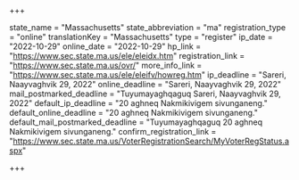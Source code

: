 +++

state_name = "Massachusetts"
state_abbreviation = "ma"
registration_type = "online"
translationKey = "Massachusetts"
type = "register"
ip_date = "2022-10-29"
online_date = "2022-10-29"
hp_link = "https://www.sec.state.ma.us/ele/eleidx.htm"
registration_link = "https://www.sec.state.ma.us/ovr/"
more_info_link = "https://www.sec.state.ma.us/ele/eleifv/howreg.htm"
ip_deadline = "Sareri, Naayvaghvik 29, 2022"
online_deadline = "Sareri, Naayvaghvik 29, 2022"
mail_postmarked_deadline = "Tuyumayaghqaguq Sareri, Naayvaghvik 29, 2022"
default_ip_deadline = "20 aghneq Nakmikivigem sivunganeng."
default_online_deadline = "20 aghneq Nakmikivigem sivunganeng."
default_mail_postmarked_deadline = "Tuyumayaghqaguq 20 aghneq Nakmikivigem sivunganeng."
confirm_registration_link = "https://www.sec.state.ma.us/VoterRegistrationSearch/MyVoterRegStatus.aspx"

+++